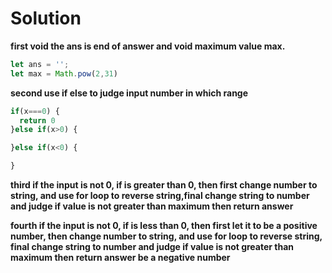 # Solution

**first void the ans is end of answer and void maximum value max.** 
```javascript
let ans = '';
let max = Math.pow(2,31)
```
**second use if else to judge input number in which range**
```javascript
if(x===0) {
  return 0
}else if(x>0) {

}else if(x<0) {

}
```
**third if the input is not 0, if is greater than 0, then first change number to string, and use for loop to reverse string,final change string to number and judge if value is not greater than maximum then return answer**

**fourth if the input is not 0, if is less than 0, then first let it to be a positive number, then change number to string, and use for loop to reverse string, final change string to number and judge if value is not greater than maximum then return answer be a negative number**
